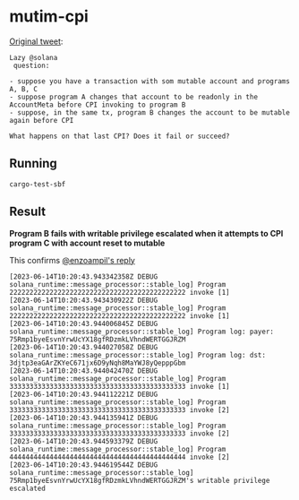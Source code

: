 # mutim-cpi

[Original tweet](https://twitter.com/armaniferrante/status/1668910262488014848):

```
Lazy @solana
 question:

- suppose you have a transaction with som mutable account and programs A, B, C
- suppose program A changes that account to be readonly in the AccountMeta before CPI invoking to program B
- suppose, in the same tx, program B changes the account to be mutable again before CPI

What happens on that last CPI? Does it fail or succeed?
```

## Running

```
cargo-test-sbf
```

## Result

**Program B fails with writable privilege escalated when it attempts to CPI program C with account reset to mutable**

This confirms [@enzoampil's reply](https://twitter.com/AND__SO/status/1668917116211453952)

```
[2023-06-14T10:20:43.943342358Z DEBUG solana_runtime::message_processor::stable_log] Program 22222222222222222222222222222222222222222222 invoke [1]
[2023-06-14T10:20:43.943430922Z DEBUG solana_runtime::message_processor::stable_log] Program 22222222222222222222222222222222222222222222 invoke [1]
[2023-06-14T10:20:43.944006845Z DEBUG solana_runtime::message_processor::stable_log] Program log: payer: 75Rmp1byeEsvnYrwUcYX18gfRDzmkLVhndWERTGGJRZM
[2023-06-14T10:20:43.944027058Z DEBUG solana_runtime::message_processor::stable_log] Program log: dst: 3djtp3eaGArZKYeC671jx6D9yNqh8MaYWJ8yQepppGbm
[2023-06-14T10:20:43.944042470Z DEBUG solana_runtime::message_processor::stable_log] Program 33333333333333333333333333333333333333333333 invoke [1]
[2023-06-14T10:20:43.944112221Z DEBUG solana_runtime::message_processor::stable_log] Program 33333333333333333333333333333333333333333333 invoke [2]
[2023-06-14T10:20:43.944135941Z DEBUG solana_runtime::message_processor::stable_log] Program 33333333333333333333333333333333333333333333 invoke [2]
[2023-06-14T10:20:43.944593379Z DEBUG solana_runtime::message_processor::stable_log] Program 44444444444444444444444444444444444444444444 invoke [2]
[2023-06-14T10:20:43.944619544Z DEBUG solana_runtime::message_processor::stable_log] 75Rmp1byeEsvnYrwUcYX18gfRDzmkLVhndWERTGGJRZM's writable privilege escalated
```
